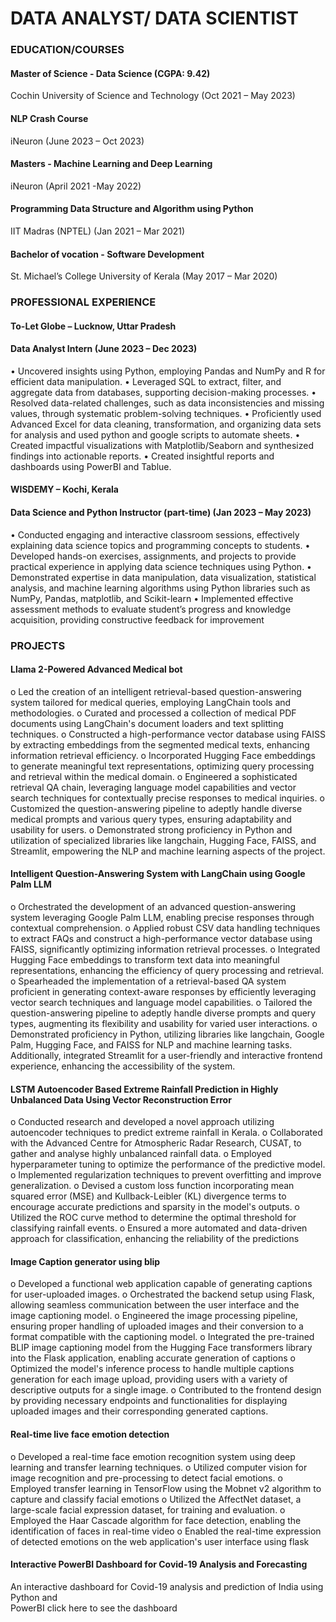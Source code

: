 # DATA ANALYST/ DATA SCIENTIST


### EDUCATION/COURSES



#### Master of Science - Data Science (CGPA: 9.42)                                                                                              
Cochin University of Science and Technology (Oct 2021 – May 2023) 

#### 	NLP Crash Course                                                                                                                                             
iNeuron (June 2023 – Oct 2023)

#### 	Masters - Machine Learning and Deep Learning                                                                                          
iNeuron   (April 2021 -May 2022)

#### 	Programming Data Structure and Algorithm using Python                                                                          
IIT Madras (NPTEL) (Jan 2021 – Mar 2021)

#### 	Bachelor of vocation - Software Development                                                                                                
St. Michael’s College University of Kerala (May 2017 – Mar 2020)



### PROFESSIONAL EXPERIENCE 



#### To-Let Globe – Lucknow, Uttar Pradesh                                                                                                                     
####  Data Analyst Intern (June 2023 – Dec 2023)


•	Uncovered insights using Python, employing Pandas and NumPy and R for efficient data manipulation.
•	Leveraged SQL to extract, filter, and aggregate data from databases, supporting decision-making processes.
•	Resolved data-related challenges, such as data inconsistencies and missing values, through systematic problem-solving techniques.
•	Proficiently used Advanced Excel for data cleaning, transformation, and organizing data sets for analysis and used python and google scripts to automate sheets.
•	Created impactful visualizations with Matplotlib/Seaborn and synthesized findings into actionable reports.
•	Created insightful reports and dashboards using PowerBI and Tablue.



#### WISDEMY – Kochi, Kerala                                                                                                                                         
####  Data Science and Python Instructor (part-time) (Jan 2023 – May 2023)



•	Conducted engaging and interactive classroom sessions, effectively explaining data science topics and programming 
concepts to students.
•	Developed hands-on exercises, assignments, and projects to provide practical experience in applying data science 
techniques using Python.
•	Demonstrated expertise in data manipulation, data visualization, statistical analysis, and machine learning algorithms using Python libraries such as NumPy, Pandas, matplotlib, and Scikit-learn
•	Implemented effective assessment methods to evaluate student’s progress and knowledge acquisition, providing 
constructive feedback for improvement



### PROJECTS



#### 	Llama 2-Powered Advanced Medical bot


o Led the creation of an intelligent retrieval-based question-answering system tailored for medical queries,
employing LangChain tools and methodologies.
o Curated and processed a collection of medical PDF documents using LangChain's document loaders and text
splitting techniques.
o Constructed a high-performance vector database using FAISS by extracting embeddings from the segmented
medical texts, enhancing information retrieval efficiency.
o Incorporated Hugging Face embeddings to generate meaningful text representations, optimizing query
processing and retrieval within the medical domain.
o Engineered a sophisticated retrieval QA chain, leveraging language model capabilities and vector search
techniques for contextually precise responses to medical inquiries.
o Customized the question-answering pipeline to adeptly handle diverse medical prompts and various query types,
ensuring adaptability and usability for users.
o Demonstrated strong proficiency in Python and utilization of specialized libraries like langchain, Hugging Face,
FAISS, and Streamlit, empowering the NLP and machine learning aspects of the project.



#### 	Intelligent Question-Answering System with LangChain using Google Palm LLM


o Orchestrated the development of an advanced question-answering system leveraging Google Palm LLM,
enabling precise responses through contextual comprehension.
o Applied robust CSV data handling techniques to extract FAQs and construct a high-performance vector database
using FAISS, significantly optimizing information retrieval processes.
o Integrated Hugging Face embeddings to transform text data into meaningful representations, enhancing the
efficiency of query processing and retrieval.
o Spearheaded the implementation of a retrieval-based QA system proficient in generating context-aware
responses by efficiently leveraging vector search techniques and language model capabilities.
o Tailored the question-answering pipeline to adeptly handle diverse prompts and query types, augmenting its
flexibility and usability for varied user interactions.
o Demonstrated proficiency in Python, utilizing libraries like langchain, Google Palm, Hugging Face, and FAISS
for NLP and machine learning tasks. Additionally, integrated Streamlit for a user-friendly and interactive
frontend experience, enhancing the accessibility of the system.



#### 	LSTM Autoencoder Based Extreme Rainfall Prediction in Highly Unbalanced Data Using Vector Reconstruction Error


o Conducted research and developed a novel approach utilizing autoencoder techniques to predict extreme rainfall
in Kerala.
o Collaborated with the Advanced Centre for Atmospheric Radar Research, CUSAT, to gather and analyse highly
unbalanced rainfall data.
o Employed hyperparameter tuning to optimize the performance of the predictive model.
o Implemented regularization techniques to prevent overfitting and improve generalization.
o Devised a custom loss function incorporating mean squared error (MSE) and Kullback-Leibler (KL) divergence
terms to encourage accurate predictions and sparsity in the model's outputs.
o Utilized the ROC curve method to determine the optimal threshold for classifying rainfall events.
o Ensured a more automated and data-driven approach for classification, enhancing the reliability of the
predictions



#### 	Image Caption generator using blip


o Developed a functional web application capable of generating captions for user-uploaded images.
o Orchestrated the backend setup using Flask, allowing seamless communication between the user interface and
the image captioning model.
o Engineered the image processing pipeline, ensuring proper handling of uploaded images and their conversion to
a format compatible with the captioning model.
o Integrated the pre-trained BLIP image captioning model from the Hugging Face transformers library into the
Flask application, enabling accurate generation of captions
o Optimized the model's inference process to handle multiple captions generation for each image upload,
providing users with a variety of descriptive outputs for a single image.
o Contributed to the frontend design by providing necessary endpoints and functionalities for displaying uploaded
images and their corresponding generated captions.



#### 	Real-time live face emotion detection 


o Developed a real-time face emotion recognition system using deep learning and transfer learning techniques.
o Utilized computer vision for image recognition and pre-processing to detect facial emotions.
o Employed transfer learning in TensorFlow using the Mobnet v2 algorithm to capture and classify facial emotions
o Utilized the AffectNet dataset, a large-scale facial expression dataset, for training and evaluation.
o Employed the Haar Cascade algorithm for face detection, enabling the identification of faces in real-time video
o Enabled the real-time expression of detected emotions on the web application's user interface using flask

#### 	Interactive PowerBI Dashboard for Covid-19 Analysis and Forecasting

An interactive dashboard for Covid-19 analysis and prediction of India using Python and    
PowerBI   click here to see the dashboard
